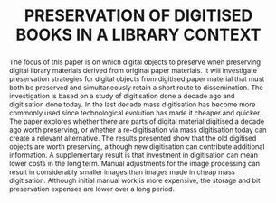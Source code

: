 ---
abstract: The focus of this paper is on which digital objects to preserve when preserving
  digital library materials derived from original paper materials. It will investigate
  preservation strategies for digital objects from digitised paper material that must
  both be preserved and simultaneously retain a short route to dissemination. The
  investigation is based on a study of digitisation done a decade ago and digitisation
  done today. In the last decade mass digitisation has become more commonly used since
  technological evolution has made it cheaper and quicker. The paper explores whether
  there are parts of digital material digitised a decade ago worth preserving, or
  whether a re-digitisation via mass digitisation today can create a relevant alternative.
  The results presented show that the old digitised objects are worth preserving,
  although new digitisation can contribute additional information. A supplementary
  result is that investment in digitisation can mean lower costs in the long term.
  Manual adjustments for the image processing can result in considerably smaller images
  than images made in cheap mass digitisation. Although initial manual work is more
  expensive, the storage and bit preservation expenses are lower over a long period.
creators:
- Eld Zierau
- Claus Jensen
date: null
document_url: https://services.phaidra.univie.ac.at/api/object/o:185514/download
grand_parent: iPRES
institutions: []
keywords: []
landing_page_url: https://phaidra.univie.ac.at/o:185514
language: eng
layout: publication
license: CC BY-SA 2.0 AT
notes_url: null
parent: iPRES 2010
publication_type: paper
size: 271152
slides_url: null
source_name: iPRES
stream_url: null
title: PRESERVATION OF DIGITISED BOOKS IN A LIBRARY CONTEXT
year: 2010
---